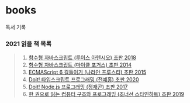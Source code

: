 # books
독서 기록

 ### 2021 읽을 책 목록
  > 1. [함수형 자바스크립트 (루이스 아텐시오) 초판 2018](./2021/함수형%20자바스크립트%20(루이스%20아텐시오).md)
  > 2. [함수형 자바스크립트 (마이클 포거스) 초판 2014](./2021/함수형%20자바스크립트%20(마이클%포거스).md)
  > 3. [ECMAScript 6 길들이기 (나라얀 프루스티) 초판 2015](./2021/ECMAScript6%20길들이기%20(나라얀%20프루스티).md)
  > 4. [Doit! 타입스크립트 프로그래밍 (전예홍) 초판 2020](./2021/Doit!%20타입스크립트%20프로그래밍%20(전예홍).md)
  > 5. [Doit! Node.js 프로그래밍 (정재곤) 초판 2017](./2021/Doit!%20Node.js%20프로그래밍%20(정재곤).md)
  > 6. [한 권으로 읽는 컴퓨터 구조와 프로그래밍 (조너선 스타인하트) 초판 2019](./2021/한%20권으로%20읽는%20컴퓨터%20구조와%20프로그래밍%20(조너선%20스타인하트).md)
